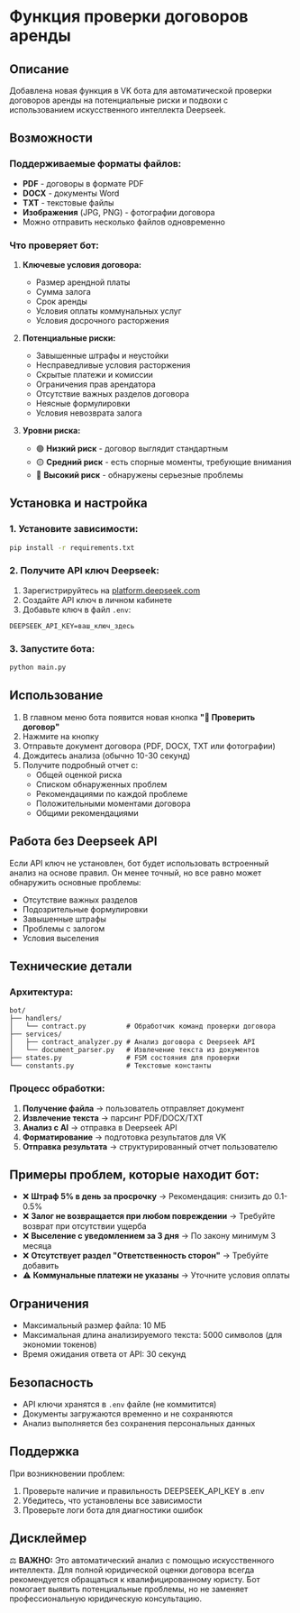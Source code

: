 # Функция проверки договоров аренды

## Описание

Добавлена новая функция в VK бота для автоматической проверки договоров аренды на потенциальные риски и подвохи с использованием искусственного интеллекта Deepseek.

## Возможности

### Поддерживаемые форматы файлов:
- **PDF** - договоры в формате PDF
- **DOCX** - документы Word
- **TXT** - текстовые файлы
- **Изображения** (JPG, PNG) - фотографии договора
- Можно отправить несколько файлов одновременно

### Что проверяет бот:

1. **Ключевые условия договора:**
   - Размер арендной платы
   - Сумма залога
   - Срок аренды
   - Условия оплаты коммунальных услуг
   - Условия досрочного расторжения

2. **Потенциальные риски:**
   - Завышенные штрафы и неустойки
   - Несправедливые условия расторжения
   - Скрытые платежи и комиссии
   - Ограничения прав арендатора
   - Отсутствие важных разделов договора
   - Неясные формулировки
   - Условия невозврата залога

3. **Уровни риска:**
   - 🟢 **Низкий риск** - договор выглядит стандартным
   - 🟡 **Средний риск** - есть спорные моменты, требующие внимания
   - 🔴 **Высокий риск** - обнаружены серьезные проблемы

## Установка и настройка

### 1. Установите зависимости:

```bash
pip install -r requirements.txt
```

### 2. Получите API ключ Deepseek:

1. Зарегистрируйтесь на [platform.deepseek.com](https://platform.deepseek.com/)
2. Создайте API ключ в личном кабинете
3. Добавьте ключ в файл `.env`:

```env
DEEPSEEK_API_KEY=ваш_ключ_здесь
```

### 3. Запустите бота:

```bash
python main.py
```

## Использование

1. В главном меню бота появится новая кнопка **"🤖 Проверить договор"**
2. Нажмите на кнопку
3. Отправьте документ договора (PDF, DOCX, TXT или фотографии)
4. Дождитесь анализа (обычно 10-30 секунд)
5. Получите подробный отчет с:
   - Общей оценкой риска
   - Списком обнаруженных проблем
   - Рекомендациями по каждой проблеме
   - Положительными моментами договора
   - Общими рекомендациями

## Работа без Deepseek API

Если API ключ не установлен, бот будет использовать встроенный анализ на основе правил. Он менее точный, но все равно может обнаружить основные проблемы:

- Отсутствие важных разделов
- Подозрительные формулировки
- Завышенные штрафы
- Проблемы с залогом
- Условия выселения

## Технические детали

### Архитектура:

```
bot/
├── handlers/
│   └── contract.py          # Обработчик команд проверки договора
├── services/
│   ├── contract_analyzer.py # Анализ договора с Deepseek API
│   └── document_parser.py   # Извлечение текста из документов
├── states.py                # FSM состояния для проверки
└── constants.py             # Текстовые константы
```

### Процесс обработки:

1. **Получение файла** → пользователь отправляет документ
2. **Извлечение текста** → парсинг PDF/DOCX/TXT
3. **Анализ с AI** → отправка в Deepseek API
4. **Форматирование** → подготовка результатов для VK
5. **Отправка результата** → структурированный отчет пользователю

## Примеры проблем, которые находит бот:

- ❌ **Штраф 5% в день за просрочку** → Рекомендация: снизить до 0.1-0.5%
- ❌ **Залог не возвращается при любом повреждении** → Требуйте возврат при отсутствии ущерба
- ❌ **Выселение с уведомлением за 3 дня** → По закону минимум 3 месяца
- ❌ **Отсутствует раздел "Ответственность сторон"** → Требуйте добавить
- ⚠️ **Коммунальные платежи не указаны** → Уточните условия оплаты

## Ограничения

- Максимальный размер файла: 10 МБ
- Максимальная длина анализируемого текста: 5000 символов (для экономии токенов)
- Время ожидания ответа от API: 30 секунд

## Безопасность

- API ключи хранятся в `.env` файле (не коммитится)
- Документы загружаются временно и не сохраняются
- Анализ выполняется без сохранения персональных данных

## Поддержка

При возникновении проблем:
1. Проверьте наличие и правильность DEEPSEEK_API_KEY в .env
2. Убедитесь, что установлены все зависимости
3. Проверьте логи бота для диагностики ошибок

## Дисклеймер

⚖️ **ВАЖНО:** Это автоматический анализ с помощью искусственного интеллекта. Для полной юридической оценки договора всегда рекомендуется обращаться к квалифицированному юристу. Бот помогает выявить потенциальные проблемы, но не заменяет профессиональную юридическую консультацию.